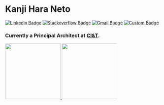 # Kanji Hara Neto
[![Linkedin Badge](https://img.shields.io/badge/-kanjihara-blue?style=flat-square&logo=Linkedin&logoColor=white&link=https://www.linkedin.com/in/kanjihara/)](https://www.linkedin.com/in/kanjihara/)
[![Stackoverflow Badge](https://img.shields.io/badge/-stackoverflow-EF8236?style=flat-square&logo=Stackoverflow&logoColor=white&link=https://stackoverflow.com/users/5705066/hkanjih)](https://stackoverflow.com/users/5705066/hkanjih)
[![Gmail Badge](https://img.shields.io/badge/-hkanjih@gmail.com-c14438?style=flat-square&logo=Gmail&logoColor=white&link=mailto:hkanjih@gmail.com)](mailto:hkanjih@gmail.com)
[![Custom Badge](https://img.shields.io/badge/CI%26T-kanjih@ciandt.com-22bfc7?style=flat-square&labelColor=f31143&link=mailto:kanjih@ciandt.com)](mailto:kanjih@ciandt.com)
<!--
![Custom badge](https://img.shields.io/endpoint?label=CI%26T&style=flat-square)
[![Codewars Badge](https://www.codewars.com/users/TsutomuObara/badges/micro)](https://www.codewars.com/users/TsutomuObara/badges/micro)
-->

### Currently a Principal Architect at [CI&T](ciandt.com).

<div>
<a href="https://github.com/jessica-martins">
<img height="180em" src="https://github-readme-stats.vercel.app/api/top-langs/?username=kanjih-ciandt&layout=compact&langs_count=7&theme=cobalt"/>
<img height="180em" src="https://github-readme-stats.vercel.app/api?username=kanjih-ciandt&show_icons=true&theme=cobalt&include_all_commits=true&count_private=true"/>
</div>
  
<!--
**kanjih-ciandt/kanjih-ciandt** is a ✨ _special_ ✨ repository because its `README.md` (this file) appears on your GitHub profile.

Here are some ideas to get you started:

- 🔭 I’m currently working on ...
- 🌱 I’m currently learning ...
- 👯 I’m looking to collaborate on ...
- 🤔 I’m looking for help with ...
- 💬 Ask me about ...
- 📫 How to reach me: ...
- 😄 Pronouns: ...
- ⚡ Fun fact: ...
-->
